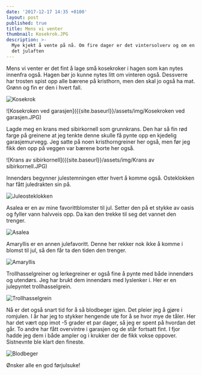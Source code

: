 ```yaml
---
date: '2017-12-17 14:35 +0100'
layout: post
published: true
title: Mens vi venter
thumbnail: Kosekrok.JPG
description: >-
  Mye kjekt å vente på nå. Om fire dager er det vintersolverv og om en uke er
  det julaften
---
```


Mens vi venter er det fint å lage små kosekroker i hagen som kan nytes innenfra også. Hagen bør jo kunne nytes litt om vinteren også. Dessverre har trosten spist opp alle bærene på kristhorn, men den skal jo også ha mat. Grønn og fin er den i hvert fall.

![Kosekrok]({{site.baseurl}}/assets/img/Kosekrok.JPG)

![Kosekroken ved garasjen]({{site.baseurl}}/assets/img/Kosekroken ved garasjen.JPG)

<!--more-->

Lagde meg en krans med sibirkornell som grunnkrans. Den har så fin rød farge på greinene at jeg tenkte denne skulle få pynte opp en kjedelig garasjemurvegg. Jeg satte på noen kristhorngreiner her også, men før jeg fikk den opp på veggen var bærene borte her også.

![Krans av sibirkornell]({{site.baseurl}}/assets/img/Krans av sibirkornell.JPG)

Innendørs begynner julestemningen etter hvert å komme også. Osteklokken har fått juledrakten sin på.

![Juleosteklokken]({{site.baseurl}}/assets/img/Juleosteklokken.JPG)

Asalea er en av mine favorittblomster til jul. Setter den på et stykke av oasis og fyller vann halvveis opp.  Da kan den trekke til seg det vannet den trenger. 

![Asalea]({{site.baseurl}}/assets/img/Asalea.JPG)

Amaryllis er en annen julefavoritt. Denne her rekker nok ikke å komme i blomst til jul, så den får ta den tiden den trenger. 

![Amaryllis]({{site.baseurl}}/assets/img/Amaryllis.JPG)

Trollhasselgreiner og lerkegreiner er også fine å pynte med både innendørs og utendørs. Jeg har brukt dem innendørs med lyslenker i. Her er en julepyntet trollhasselgrein. 

![Trollhasselgrein]({{site.baseurl}}/assets/img/Trollhasselgrein.JPG)

Nå er det også snart tid for å så blodbeger igjen. Det pleier jeg å gjøre i romjulen. I år har jeg to stykker hengende ute for å se hvor mye de tåler. Her har det vært opp imot -5 grader et par dager, så jeg er spent på hvordan det går. 
To andre har fått overvintre i garasjen og de står fortsatt fint. I fjor hadde jeg dem i både ampler og i krukker der de fikk vokse oppover. Sistnevnte ble klart den fineste.

![Blodbeger]({{site.baseurl}}/assets/img/Blodbeger.JPG)

Ønsker alle en god førjulsuke!
